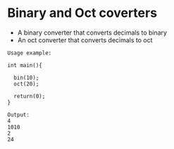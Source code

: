# Binary and Oct coverters

- A binary converter that converts decimals to binary
- An oct converter that converts decimals to oct

```
Usage example:

int main(){
  
  bin(10);
  oct(20);
  
  return(0);
}
```
```
Output:
4
1010
2
24
```
